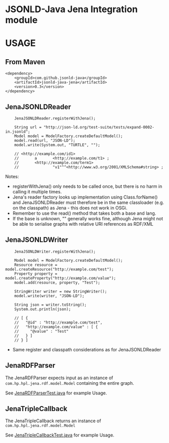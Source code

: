 JSONLD-Java Jena Integration module
===================================

USAGE
=====

From Maven
----------

    <dependency>
        <groupId>com.github.jsonld-java</groupId>
        <artifactId>jsonld-java-jena</artifactId>
        <version>0.3</version>
    </dependency>


JenaJSONLDReader
----------------
        JenaJSONLDReader.registerWithJena();

        String url = "http://json-ld.org/test-suite/tests/expand-0002-in.jsonld";
        Model model = ModelFactory.createDefaultModel();
        model.read(url, "JSON-LD");
        model.write(System.out, "TURTLE", "");

        // <http://example.com/id1>
        //       a       <http://example.com/t1> ;
        //       <http://example.com/term1>
        //               "v1"^^<http://www.w3.org/2001/XMLSchema#string> ;

Notes: 
* registerWithJena() only needs to be called once, but there is no harm
  in calling it multiple times.
* Jena's reader factory looks up implementation using Class.forName()
  and JenaJSONLDReader must therefore be in the same classloader (e.g.
  on the classpath) as Jena - this does not work in OSGi.
* Remember to use the read() method that takes both a base and lang. 
* If the base is unknown, "" generally works fine, although Jena might
  not be able to serialise graphs with relative URI references as
  RDF/XML

JenaJSONLDWriter
----------------
        JenaJSONLDWriter.registerWithJena();

        Model model = ModelFactory.createDefaultModel();
        Resource resource = model.createResource("http://example.com/test");
        Property property = model.createProperty("http://example.com/value");
        model.add(resource, property, "Test");
        
        StringWriter writer = new StringWriter();
        model.write(writer, "JSON-LD");
        
        String json = writer.toString();
        System.out.println(json);

        // [ {
        //   "@id" : "http://example.com/test",
        //   "http://example.com/value" : [ {
        //     "@value" : "Test"
        //   } ]
        // } ]
        
* Same register and classpath considerations as for JenaJSONLDReader        


JenaRDFParser
-------------

The JenaRDFParser expects input as an instance of `com.hp.hpl.jena.rdf.model.Model` containing the entire graph.

See [JenaRDFParserTest.java](./src/test/java/com/github/jsonldjava/impl/JenaRDFParserTest.java) for example Usage.

JenaTripleCallback
------------------

The JenaTripleCallback returns an instance of `com.hp.hpl.jena.rdf.model.Model`

See [JenaTripleCallbackTest.java](./src/test/java/com/github/jsonldjava/impl/JenaTripleCallbackTest.java) for example Usage.
